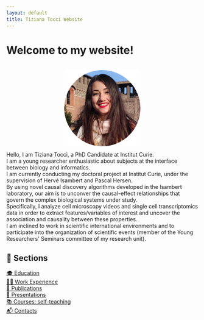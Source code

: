 ```yaml
---
layout: default
title: Tiziana Tocci Website
---
```


# Welcome to my website!

<br>
<div style="text-align: center;">
  <img src="images/img.png" alt="Image" width="200" />
   <div style="text-align: left; margin-top: 10px;">
      Hello, I am Tiziana Tocci, a PhD Candidate at Institut Curie.  <br>
      I am a young researcher enthusiastic about subjects at the interface between biology and informatics.<br>
      I am currently conducting my doctoral project at Institut Curie, under the supervision of Hervé Isambert and Pascal Hersen.<br>
      By using novel causal discovery algorithms developed in the Isambert laboratory, our aim is to unconver the causal-effect relationships that govern            the complex         biological systems under study.<br>
      Specifically, I analyze cell microscopy videos and single cell transcriptomics data in order to extract features/variables of interest and uncover the         association         and causality between these properties.<br>
      I am inclined to work in scientific international environments and to participate into the organization of scientific events (member of the Young              Researchers' Seminars committee of my research unit).<br>
  </div>
</div>



## 📂 Sections

[🎓 Education](education)  
[👩‍🎓 Work Experience](work)  
[📝 Publications](publications)  
[🎤 Presentations](presentations)  
[📚 Courses: self-teaching](courses)  
[📬 Contacts](contacts)  
